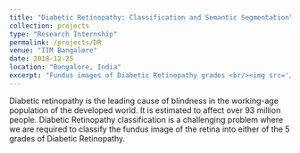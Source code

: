 ```yaml
---
title: "Diabetic Retinopathy: Classification and Semantic Segmentation"
collection: projects
type: "Research Internship"
permalink: /projects/DR
venue: "IIM Bangalore"
date: 2018-12-25
location: "Bangalore, India"
excerpt: "Fundus images of Diabetic Retinopathy grades <br/><img src='/images/Fundusimg.png'>"
---
```


Diabetic retinopathy is the leading cause of blindness in the working-age population of the developed world. It is estimated to affect over 93 million people. Diabetic Retinopathy classification is a challenging problem where we are required to classify the fundus image of the retina into either of the 5 grades of Diabetic Retinopathy. 


